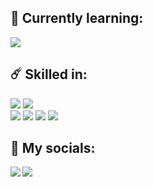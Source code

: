 ## 🎯 Currently learning:
![](https://img.shields.io/badge/Flutter-02569B?style=flat&logo=flutter&logoColor=white)
</br>
## ☄️ Skilled in:
![](https://img.shields.io/badge/Adobe%20Photoshop-31A8FF?style=flat&logo=Adobe%20Photoshop&logoColor=black)
![](https://img.shields.io/badge/Adobe%20after%20affects-CF96FD?style=flat&logo=Adobe%20after%20effects&logoColor=393665)
</br>
![](https://img.shields.io/badge/Lua-2C2D72?style=flat&logo=lua&logoColor=white)
![](https://img.shields.io/badge/PostgreSQL-316192?style=flat&logo=postgresql&logoColor=white)
![](https://img.shields.io/badge/Python-3776AB?style=flat&logo=python&logoColor=white)
![](https://img.shields.io/badge/JavaScript-F7DF1E?style=flat&logo=javascript&logoColor=black)
</br>
## 📌 My socials:
<a href="https://discord.gg/revisione"><img align="left" src="https://img.shields.io/badge/Discord-7289DA?style=flat&logo=discord&logoColor=white"/></a>
<a href="https://www.youtube.com/c/xgorprod"><img align="left" src="https://img.shields.io/badge/YouTube-FF0000?style=flat&logo=youtube&logoColor=white)"/></a>
